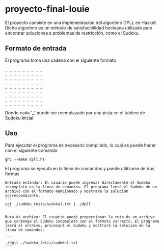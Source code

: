 # proyecto-final-louie

El proyecto consiste en una implementación del algoritmo DPLL en Haskell. Dicho algoritmo es un método de satisfacibilidad booleana utilizado para encontrar soluciones a problemas de restricción, como el Sudoku.
## Formato de entrada 
El programa toma una cadena con el siguiente formato

```
_ _ _ _ _ _ _ _ _
_ _ _ _ _ _ _ _ _
_ _ _ _ _ _ _ _ _
_ _ _ _ _ _ _ _ _
_ _ _ _ _ _ _ _ _
_ _ _ _ _ _ _ _ _
_ _ _ _ _ _ _ _ _
_ _ _ _ _ _ _ _ _
_ _ _ _ _ _ _ _ _
```
Donde cada '\_' puede ser reemplazado por una pista en el tablero de Sudoku inicial

## Uso 
Para ejecutar el programa es necesario compilarlo, lo cual se puede hacer con el siguiente comando

```
ghc --make dpll.hs
```
El programa se ejecuta en la línea de comandos y puede utilizarse de dos formas

    Entrada estándar: El usuario puede ingresar directamente el Sudoku incompleto en la línea de comandos. El programa leerá el Sudoku de un archivo con el formato mencionado y mostrará la solución correspondiente.
    ```
    cat ./sudoku_tests/sudoku1.txt | ./dpll
    ```

    Ruta de archivo: El usuario puede proporcionar la ruta de un archivo que contenga el Sudoku incompleto con el formato correcto. El programa leerá el archivo, procesará el Sudoku y mostrará la solución en la línea de comandos.
    
    ```
    ./dpll ./sudoku_tests/sudoku1.txt
    ```
    
    
